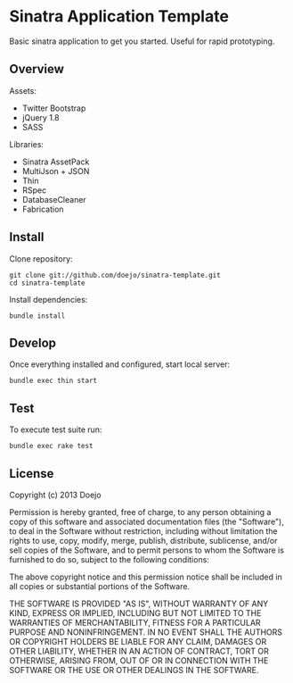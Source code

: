 # Sinatra Application Template

Basic sinatra application to get you started. Useful for rapid prototyping.

## Overview

Assets:

- Twitter Bootstrap
- jQuery 1.8
- SASS

Libraries:

- Sinatra AssetPack
- MultiJson + JSON
- Thin
- RSpec
- DatabaseCleaner
- Fabrication

## Install

Clone repository:

```
git clone git://github.com/doejo/sinatra-template.git
cd sinatra-template
```

Install dependencies:

```
bundle install
```

## Develop

Once everything installed and configured, start local server:

```
bundle exec thin start
```

## Test

To execute test suite run:

```
bundle exec rake test
```

## License

Copyright (c) 2013 Doejo

Permission is hereby granted, free of charge, to any person obtaining a copy of
this software and associated documentation files (the "Software"), to deal in
the Software without restriction, including without limitation the rights to
use, copy, modify, merge, publish, distribute, sublicense, and/or sell copies of
the Software, and to permit persons to whom the Software is furnished to do so,
subject to the following conditions:

The above copyright notice and this permission notice shall be included in all
copies or substantial portions of the Software.

THE SOFTWARE IS PROVIDED "AS IS", WITHOUT WARRANTY OF ANY KIND, EXPRESS OR
IMPLIED, INCLUDING BUT NOT LIMITED TO THE WARRANTIES OF MERCHANTABILITY, FITNESS
FOR A PARTICULAR PURPOSE AND NONINFRINGEMENT. IN NO EVENT SHALL THE AUTHORS OR
COPYRIGHT HOLDERS BE LIABLE FOR ANY CLAIM, DAMAGES OR OTHER LIABILITY, WHETHER
IN AN ACTION OF CONTRACT, TORT OR OTHERWISE, ARISING FROM, OUT OF OR IN
CONNECTION WITH THE SOFTWARE OR THE USE OR OTHER DEALINGS IN THE SOFTWARE.